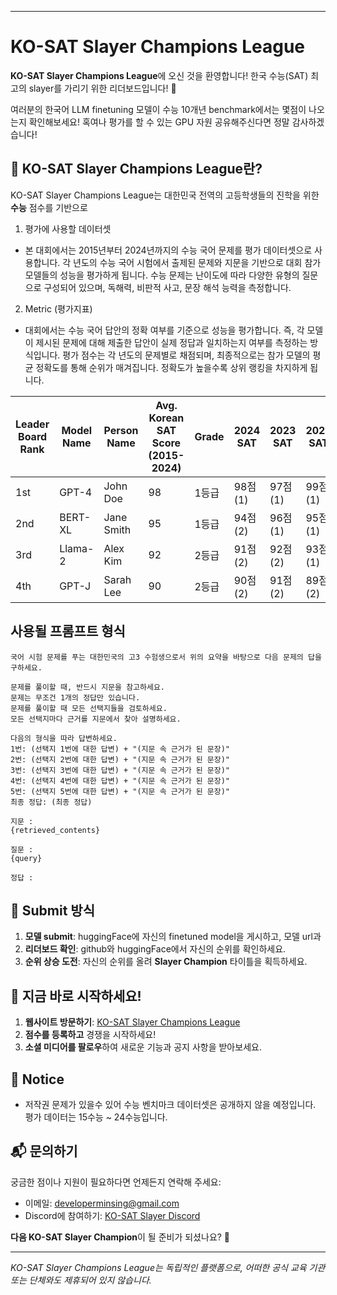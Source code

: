 ----------------------

# KO-SAT Slayer Champions League

**KO-SAT Slayer Champions League**에 오신 것을 환영합니다! 한국 수능(SAT) 최고의 slayer를 가리기 위한 리더보드입니다! 🚀

여러분의 한국어 LLM finetuning 모델이 수능 10개년 benchmark에서는 몇점이 나오는지 확인해보세요! 혹여나 평가를 할 수 있는 GPU 자원 공유해주신다면 정말 감사하겠습니다!


## 🎯 KO-SAT Slayer Champions League란?

KO-SAT Slayer Champions League는 대한민국 전역의 고등학생들의 진학을 위한 **수능** 점수를 기반으로 

1. 평가에 사용할 데이터셋

- 본 대회에서는 2015년부터 2024년까지의 수능 국어 문제를 평가 데이터셋으로 사용합니다. 각 년도의 수능 국어 시험에서 출제된 문제와 지문을 기반으로 대회 참가 모델들의 성능을 평가하게 됩니다.
수능 문제는 난이도에 따라 다양한 유형의 질문으로 구성되어 있으며, 독해력, 비판적 사고, 문장 해석 능력을 측정합니다.

2. Metric (평가지표)

- 대회에서는 수능 국어 답안의 정확 여부를 기준으로 성능을 평가합니다. 즉, 각 모델이 제시된 문제에 대해 제출한 답안이 실제 정답과 일치하는지 여부를 측정하는 방식입니다. 평가 점수는 각 년도의 문제별로 채점되며, 최종적으로는 참가 모델의 평균 정확도를 통해 순위가 매겨집니다. 정확도가 높을수록 상위 랭킹을 차지하게 됩니다.


| Leader Board Rank | Model Name | Person Name | Avg. Korean SAT Score (2015-2024) | Grade  | 2024 SAT  | 2023 SAT  | 2022 SAT  | 2021 SAT  | 2020 SAT  | 2019 SAT  | 2018 SAT  | 2017 SAT  | 2016 SAT  | 2015 SAT  | URL                           |
|-------------------|------------|-------------|-----------------------------------|--------|-----------|-----------|-----------|-----------|-----------|-----------|-----------|-----------|-----------|-----------|------------------------------|
| 1st               | GPT-4      | John Doe    | 98                                | 1등급  | 98점(1)   | 97점(1)   | 99점(1)   | 96점(1)   | 98점(1)   | 99점(1)   | 98점(1)   | 97점(1)   | 98점(1)   | 99점(1)   | [Link](https://example.com)   |
| 2nd               | BERT-XL    | Jane Smith  | 95                                | 1등급  | 94점(2)   | 96점(1)   | 95점(1)   | 94점(2)   | 95점(1)   | 96점(1)   | 95점(1)   | 94점(2)   | 96점(1)   | 95점(1)   | [Link](https://example.com)   |
| 3rd               | Llama-2    | Alex Kim    | 92                                | 2등급  | 91점(2)   | 92점(2)   | 93점(1)   | 92점(2)   | 93점(1)   | 92점(2)   | 93점(1)   | 91점(2)   | 92점(2)   | 93점(1)   | [Link](https://example.com)   |
| 4th               | GPT-J      | Sarah Lee   | 90                                | 2등급  | 90점(2)   | 91점(2)   | 89점(2)   | 90점(2)   | 89점(2)   | 91점(2)   | 89점(2)   | 90점(2)   | 89점(2)   | 91점(2)   | [Link](https://example.com)   |


## 사용될 프롬프트 형식
```
국어 시험 문제를 푸는 대한민국의 고3 수험생으로서 위의 요약을 바탕으로 다음 문제의 답을 구하세요.
    
문제를 풀이할 때, 반드시 지문을 참고하세요.
문제는 무조건 1개의 정답만 있습니다.
문제를 풀이할 때 모든 선택지들을 검토하세요.
모든 선택지마다 근거를 지문에서 찾아 설명하세요.

다음의 형식을 따라 답변하세요.
1번: (선택지 1번에 대한 답변) + "(지문 속 근거가 된 문장)"
2번: (선택지 2번에 대한 답변) + "(지문 속 근거가 된 문장)"
3번: (선택지 3번에 대한 답변) + "(지문 속 근거가 된 문장)"
4번: (선택지 4번에 대한 답변) + "(지문 속 근거가 된 문장)"
5번: (선택지 5번에 대한 답변) + "(지문 속 근거가 된 문장)"
최종 정답: (최종 정답)

지문 :
{retrieved_contents}

질문 :
{query}

정답 :
```


## 🏅 Submit 방식

1. **모델 submit**: huggingFace에 자신의 finetuned model을 게시하고, 모델 url과 
2. **리더보드 확인**: github와 huggingFace에서 자신의 순위를 확인하세요.
3. **순위 상승 도전**: 자신의 순위를 올려 **Slayer Champion** 타이틀을 획득하세요.


## 🚀 지금 바로 시작하세요!

1. **웹사이트 방문하기**: [KO-SAT Slayer Champions League](#)
2. **점수를 등록하고** 경쟁을 시작하세요!
3. **소셜 미디어를 팔로우**하여 새로운 기능과 공지 사항을 받아보세요.

## 📰 Notice
- 저작권 문제가 있을수 있어 수능 벤치마크 데이터셋은 공개하지 않을 예정입니다. 평가 데이터는 15수능 ~ 24수능입니다. 

## 📬 문의하기

궁금한 점이나 지원이 필요하다면 언제든지 연락해 주세요:

- 이메일: developerminsing@gmail.com
- Discord에 참여하기: [KO-SAT Slayer Discord](#)

**다음 KO-SAT Slayer Champion**이 될 준비가 되셨나요? 💪

---

_KO-SAT Slayer Champions League는 독립적인 플랫폼으로, 어떠한 공식 교육 기관 또는 단체와도 제휴되어 있지 않습니다._
